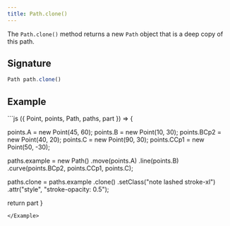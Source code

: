 ```yaml
---
title: Path.clone()
---
```


The `Path.clone()` method returns a new `Path` object that is a deep copy of this path.

## Signature

```js
Path path.clone()
```

## Example

<Example caption="Example of the Path.clone() method">
```js
({ Point, points, Path, paths, part }) => {

  points.A = new Point(45, 60);
  points.B = new Point(10, 30);
  points.BCp2 = new Point(40, 20);
  points.C = new Point(90, 30);
  points.CCp1 = new Point(50, -30);
  
  paths.example = new Path()
    .move(points.A)
    .line(points.B)
    .curve(points.BCp2, points.CCp1, points.C);
  
  paths.clone = paths.example
    .clone()
    .setClass("note lashed stroke-xl")
    .attr("style", "stroke-opacity: 0.5");

  return part
}
```
</Example>

